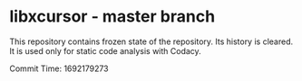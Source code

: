 # libxcursor - master branch

This repository contains frozen state of the repository.
Its history is cleared. It is used only for static code
analysis with Codacy.

Commit Time: 1692179273